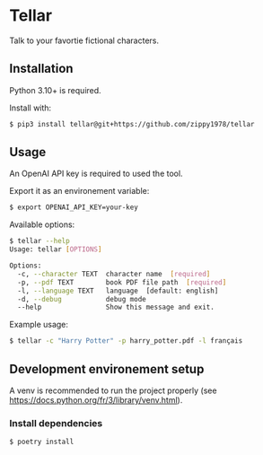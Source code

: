 # Tellar

Talk to your favortie fictional characters.

## Installation

Python 3.10+ is required.

Install with:

```bash
$ pip3 install tellar@git+https://github.com/zippy1978/tellar
```

## Usage

An OpenAI API key is required to used the tool.

Export it as an environement variable:

```bash
$ export OPENAI_API_KEY=your-key
```

Available options:

```bash
$ tellar --help
Usage: tellar [OPTIONS]

Options:
  -c, --character TEXT  character name  [required]
  -p, --pdf TEXT        book PDF file path  [required]
  -l, --language TEXT   language  [default: english]
  -d, --debug           debug mode
  --help                Show this message and exit.
```

Example usage:

```bash
$ tellar -c "Harry Potter" -p harry_potter.pdf -l français
```

## Development environement setup

A venv is recommended to run the project properly (see https://docs.python.org/fr/3/library/venv.html).

### Install dependencies

```bash
$ poetry install
```